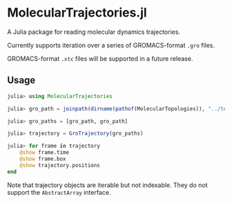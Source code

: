 # MolecularTrajectories.jl

A Julia package for reading molecular dynamics trajectories.

Currently supports iteration over a series of GROMACS-format `.gro` files.

GROMACS-format `.xtc` files will be supported in a future release.

## Usage

```julia
julia> using MolecularTrajectories

julia> gro_path = joinpath(dirname(pathof(MolecularTopologies)), "../test/test.gro")

julia> gro_paths = [gro_path, gro_path]

julia> trajectory = GroTrajectory(gro_paths)

julia> for frame in trajectory
    @show frame.time
    @show frame.box
    @show trajectory.positions
end
```

Note that trajectory objects are iterable but not indexable.
They do not support the `AbstractArray` interface.

